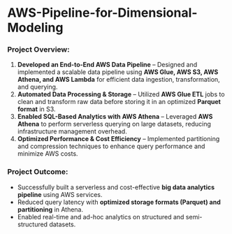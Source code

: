 # AWS-Pipeline-for-Dimensional-Modeling

### **Project Overview:**  
1. **Developed an End-to-End AWS Data Pipeline** – Designed and implemented a scalable data pipeline using **AWS Glue, AWS S3, AWS Athena, and AWS Lambda** for efficient data ingestion, transformation, and querying.  
2. **Automated Data Processing & Storage** – Utilized **AWS Glue ETL** jobs to clean and transform raw data before storing it in an optimized **Parquet format** in S3.  
3. **Enabled SQL-Based Analytics with AWS Athena** – Leveraged **AWS Athena** to perform serverless querying on large datasets, reducing infrastructure management overhead.  
4. **Optimized Performance & Cost Efficiency** – Implemented partitioning and compression techniques to enhance query performance and minimize AWS costs.  

### **Project Outcome:**  
- Successfully built a serverless and cost-effective **big data analytics pipeline** using AWS services.  
- Reduced query latency with **optimized storage formats (Parquet) and partitioning** in Athena.  
- Enabled real-time and ad-hoc analytics on structured and semi-structured datasets.  
